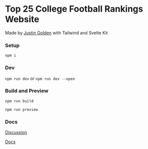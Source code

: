 # Top 25 College Football Rankings Website

Made by [Justin Golden](https://justingolden.me) with Tailwind and Svelte Kit

### Setup

`npm i`

### Dev

`npm run dev` or `npm run dev --open`

### Build and Preview

`npm run build`

`npm run preview`

### Docs

[Discussion](https://gist.github.com/akeaswaran/b48b02f1c94f873c6655e7129910fc3b)

[Docs](https://www.espn.com/apis/devcenter/docs/rankings.html)
